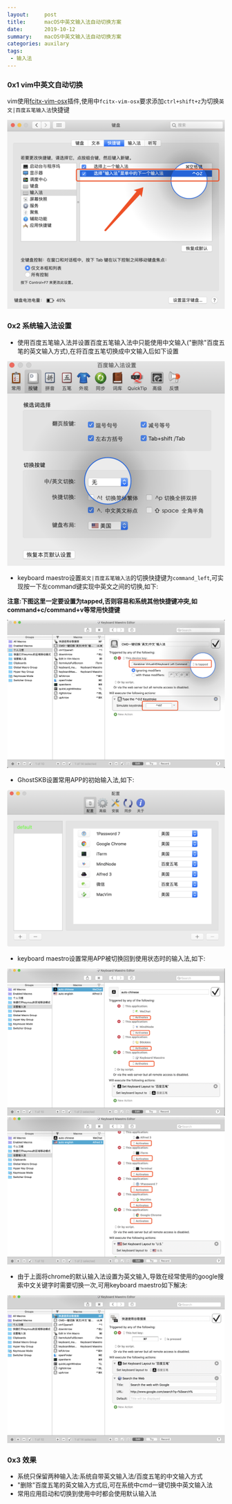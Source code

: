 ```yaml
---
layout:     post
title:      macOS中英文输入法自动切换方案
date:       2019-10-12
summary:    macOS中英文输入法自动切换方案
categories: auxilary
tags:
 - 输入法
---
```


### 0x1 vim中英文自动切换

vim使用[fcitx-vim-osx][1]插件,使用中`fcitx-vim-osx`要求添加`ctrl+shift+z`为切换`英文|百度五笔输入法`快捷键

<img src="https://raw.githubusercontent.com/3xp10it/pic/master/mRzx6z.png" data-action="zoom">

### 0x2 系统输入法设置

+ 使用百度五笔输入法并设置百度五笔输入法中只能使用中文输入("删除"百度五笔的英文输入方式),在将百度五笔切换成中文输入后如下设置

<img src="https://raw.githubusercontent.com/3xp10it/pic/master/NJF1tI.png" data-action="zoom">

+ keyboard maestro设置`英文|百度五笔输入法`的切换快捷键为`command_left`,可实现按一下左command键实现中英文之间的切换,如下:

**注意:下图这里一定要设置为tapped,否则容易和系统其他快捷键冲突,如command+c/command+v等常用快捷键**

<img src="https://raw.githubusercontent.com/3xp10it/pic/master/z76Tjb.png" data-action="zoom">

+ GhostSKB设置常用APP的初始输入法,如下:

<img src="https://raw.githubusercontent.com/3xp10it/pic/master/APlu00.png" data-action="zoom">

+ keyboard maestro设置常用APP被切换回到使用状态时的输入法,如下:

<img src="https://raw.githubusercontent.com/3xp10it/pic/master/jLt7Y1.png" data-action="zoom">

<img src="https://raw.githubusercontent.com/3xp10it/pic/master/rGc5XT.png" data-action="zoom">

+ 由于上面将chrome的默认输入法设置为英文输入,导致在经常使用的google搜索中文关键字时需要切换一次,可用keyboard maestro如下解决:

<img src="https://raw.githubusercontent.com/3xp10it/pic/master/Rwfy3l.png" data-action="zoom">

### 0x3 效果

+ 系统只保留两种输入法:系统自带英文输入法/百度五笔的中文输入方式
+ "删除"百度五笔的英文输入方式后,可在系统中cmd一键切换中英文输入法
+ 常用应用启动和切换到使用中时都会使用默认输入法

[1]: https://github.com/CodeFalling/fcitx-vim-osx
